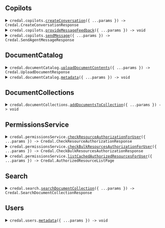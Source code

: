 ## Copilots

<details><summary> <code>credal.copilots.<a href="./src/api/resources/copilots/client/Client.ts">createConversation</a>({ ...params }) -> Credal.CreateConversationResponse</code> </summary>

<dl>

<dd>

#### 📝 Description

<dl>

<dd>

<dl>

<dd>

OPTIONAL. Create a new conversation with the Copilot. The conversation ID can be used in the sendMessage endpoint. The sendMessage endpoint automatically creates new conversations upon first request, but calling this endpoint can simplify certain use cases where it is helpful for the application to have the conversation ID before the first message is sent.

</dd>

</dl>

</dd>

</dl>

#### 🔌 Usage

<dl>

<dd>

<dl>

<dd>

```ts
await credal.copilots.createConversation({
    agentId: "82e4b12a-6990-45d4-8ebd-85c00e030c24",
    userEmail: "ravin@credal.ai",
});
```

</dd>

</dl>

</dd>

</dl>

#### ⚙️ Parameters

<dl>

<dd>

<dl>

<dd>

**request: `Credal.CreateConversationRequest`**

</dd>

</dl>

<dl>

<dd>

**requestOptions: `Copilots.RequestOptions`**

</dd>

</dl>

</dd>

</dl>

</dd>

</dl>
</details>

<details><summary> <code>credal.copilots.<a href="./src/api/resources/copilots/client/Client.ts">provideMessageFeedback</a>({ ...params }) -> void</code> </summary>

<dl>

<dd>

#### 🔌 Usage

<dl>

<dd>

<dl>

<dd>

```ts
await credal.copilots.provideMessageFeedback({
    userEmail: "ravin@credal.ai",
    messageId: "dd721cd8-4bf2-4b94-9869-258df3dab9dc",
    agentId: "82e4b12a-6990-45d4-8ebd-85c00e030c24",
    messageFeedback: {
        feedback: Credal.FeedbackEnum.Negative,
        suggestedAnswer: "Yes, Credal is SOC 2 compliant.",
    },
});
```

</dd>

</dl>

</dd>

</dl>

#### ⚙️ Parameters

<dl>

<dd>

<dl>

<dd>

**request: `Credal.ProvideMessageFeedbackRequest`**

</dd>

</dl>

<dl>

<dd>

**requestOptions: `Copilots.RequestOptions`**

</dd>

</dl>

</dd>

</dl>

</dd>

</dl>
</details>

<details><summary> <code>credal.copilots.<a href="./src/api/resources/copilots/client/Client.ts">sendMessage</a>({ ...params }) -> Credal.SendAgentMessageResponse</code> </summary>

<dl>

<dd>

#### 🔌 Usage

<dl>

<dd>

<dl>

<dd>

```ts
await credal.copilots.sendMessage({
    agentId: "82e4b12a-6990-45d4-8ebd-85c00e030c24",
    message: "Is Credal SOC 2 compliant?",
    userEmail: "ravin@credal.ai",
});
```

</dd>

</dl>

</dd>

</dl>

#### ⚙️ Parameters

<dl>

<dd>

<dl>

<dd>

**request: `Credal.SendMessageRequest`**

</dd>

</dl>

<dl>

<dd>

**requestOptions: `Copilots.RequestOptions`**

</dd>

</dl>

</dd>

</dl>

</dd>

</dl>
</details>

## DocumentCatalog

<details><summary> <code>credal.documentCatalog.<a href="./src/api/resources/documentCatalog/client/Client.ts">uploadDocumentContents</a>({ ...params }) -> Credal.UploadDocumentResponse</code> </summary>

<dl>

<dd>

#### 🔌 Usage

<dl>

<dd>

<dl>

<dd>

```ts
await credal.documentCatalog.uploadDocumentContents({
    documentName: "My Document",
    documentContents:
        "Lorem ipsum dolor sit amet, consectetur adipiscing elit, sed do eiusmod tempor incididunt ut labore et dolore magna aliqua. Ut enim ad minim veniam, quis nostrud exercitation ullamco laboris nisi ut aliquip ex ea commodo consequat. Duis aute irure dolor in reprehenderit in voluptate velit esse cillum dolore eu fugiat nulla pariatur. Excepteur sint occaecat cupidatat non proident, sunt in culpa qui officia deserunt mollit anim id est laborum.",
    documentExternalId: "73eead26-d124-4940-b329-5f068a0a8db9",
    allowedUsersEmailAddresses: ["jack@credal.ai", "ravin@credal.ai"],
    uploadAsUserEmail: "jack@credal.ai",
});
```

</dd>

</dl>

</dd>

</dl>

#### ⚙️ Parameters

<dl>

<dd>

<dl>

<dd>

**request: `Credal.UploadDocumentContentsRequest`**

</dd>

</dl>

<dl>

<dd>

**requestOptions: `DocumentCatalog.RequestOptions`**

</dd>

</dl>

</dd>

</dl>

</dd>

</dl>
</details>

<details><summary> <code>credal.documentCatalog.<a href="./src/api/resources/documentCatalog/client/Client.ts">metadata</a>({ ...params }) -> void</code> </summary>

<dl>

<dd>

#### 📝 Description

<dl>

<dd>

<dl>

<dd>

Bulk patch metadata for documents, synced natively by Credal or manual API uploads

</dd>

</dl>

</dd>

</dl>

#### 🔌 Usage

<dl>

<dd>

<dl>

<dd>

```ts
await credal.documentCatalog.metadata({
    sources: [
        {
            metadata: {
                Department: "HR",
                Country: "United States",
            },
            resourceIdentifier: {
                type: "external-resource-id",
                externalResourceId: "170NrBm0Do7gdzvr54UvyslPVWkQFOA0lgNycFmdZJQr",
                resourceType: Credal.ResourceType.GoogleDriveItem,
            },
        },
        {
            metadata: {
                Department: "Sales",
                Vertical: "Healthcare",
            },
            resourceIdentifier: {
                type: "external-resource-id",
                externalResourceId: "123456",
                resourceType: Credal.ResourceType.ZendeskTicket,
            },
        },
    ],
    uploadAsUserEmail: "ben@credal.ai",
});
```

</dd>

</dl>

</dd>

</dl>

#### ⚙️ Parameters

<dl>

<dd>

<dl>

<dd>

**request: `Credal.DocumentMetadataPatchRequest`**

</dd>

</dl>

<dl>

<dd>

**requestOptions: `DocumentCatalog.RequestOptions`**

</dd>

</dl>

</dd>

</dl>

</dd>

</dl>
</details>

## DocumentCollections

<details><summary> <code>credal.documentCollections.<a href="./src/api/resources/documentCollections/client/Client.ts">addDocumentsToCollection</a>({ ...params }) -> void</code> </summary>

<dl>

<dd>

#### 📝 Description

<dl>

<dd>

<dl>

<dd>

Add documents to a document collection. Note that the documents must already exist in the document catalog to use this endpoint. If you want to upload a new document to a collection, use the uploadDocumentContents endpoint.

</dd>

</dl>

</dd>

</dl>

#### 🔌 Usage

<dl>

<dd>

<dl>

<dd>

```ts
await credal.documentCollections.addDocumentsToCollection({
    collectionId: "82e4b12a-6990-45d4-8ebd-85c00e030c24",
    resourceIdentifiers: [
        {
            type: "external-resource-id",
            externalResourceId: "170NrBm0Do7gdzvr54UvyslPVWkQFOA0lgNycFmdZJQr",
            resourceType: Credal.ResourceType.GoogleDriveItem,
        },
        {
            type: "external-resource-id",
            externalResourceId: "398KAHdfkjsdf09r54UvyslPVWkQFOA0lOiu34in923",
            resourceType: Credal.ResourceType.GoogleDriveItem,
        },
    ],
});
```

</dd>

</dl>

</dd>

</dl>

#### ⚙️ Parameters

<dl>

<dd>

<dl>

<dd>

**request: `Credal.AddDocumentsToCollectionRequest`**

</dd>

</dl>

<dl>

<dd>

**requestOptions: `DocumentCollections.RequestOptions`**

</dd>

</dl>

</dd>

</dl>

</dd>

</dl>
</details>

## PermissionsService

<details><summary> <code>credal.permissionsService.<a href="./src/api/resources/permissionsService/client/Client.ts">checkResourceAuthorizationForUser</a>({ ...params }) -> Credal.CheckResourceAuthorizationResponse</code> </summary>

<dl>

<dd>

#### 📝 Description

<dl>

<dd>

<dl>

<dd>

Admin endpoint to check whether the specified user is authorized to read the specified resource.

</dd>

</dl>

</dd>

</dl>

#### 🔌 Usage

<dl>

<dd>

<dl>

<dd>

```ts
await credal.permissionsService.checkResourceAuthorizationForUser({
    resourceIdentifier: {
        type: "external-resource-id",
        externalResourceId: "170NrBm0Do7gdzvr54UvyslPVWkQFOA0lgNycFmdZJQr",
        resourceType: Credal.ResourceType.GoogleDriveItem,
    },
    userEmail: "john.smith@foo.com",
});
```

</dd>

</dl>

</dd>

</dl>

#### ⚙️ Parameters

<dl>

<dd>

<dl>

<dd>

**request: `Credal.CheckResourceAuthorizationForUserRequest`**

</dd>

</dl>

<dl>

<dd>

**requestOptions: `PermissionsService.RequestOptions`**

</dd>

</dl>

</dd>

</dl>

</dd>

</dl>
</details>

<details><summary> <code>credal.permissionsService.<a href="./src/api/resources/permissionsService/client/Client.ts">checkBulkResourcesAuthorizationForUser</a>({ ...params }) -> Credal.CheckBulkResourcesAuthorizationResponse</code> </summary>

<dl>

<dd>

#### 📝 Description

<dl>

<dd>

<dl>

<dd>

Admin endpoint to check whether the specified user is authorized to read the specified set of resources.

</dd>

</dl>

</dd>

</dl>

#### 🔌 Usage

<dl>

<dd>

<dl>

<dd>

```ts
await credal.permissionsService.checkBulkResourcesAuthorizationForUser({
    resourceIdentifiers: [
        {
            type: "url",
            url: "https://docs.google.com/document/d/170NrBm0Do7gdzvr54UvyslPVWkQFOA0lgNycFmdZJQr/edit",
        },
        {
            type: "external-resource-id",
            externalResourceId: "sfsdfvr54UvyslPVWkQFOA0dfsdfsdflgNycFmdZJQr",
            resourceType: Credal.ResourceType.ZendeskTicket,
        },
    ],
    userEmail: "john.smith@foo.com",
});
```

</dd>

</dl>

</dd>

</dl>

#### ⚙️ Parameters

<dl>

<dd>

<dl>

<dd>

**request: `Credal.CheckBulkResourcesAuthorizationForUserRequest`**

</dd>

</dl>

<dl>

<dd>

**requestOptions: `PermissionsService.RequestOptions`**

</dd>

</dl>

</dd>

</dl>

</dd>

</dl>
</details>

<details><summary> <code>credal.permissionsService.<a href="./src/api/resources/permissionsService/client/Client.ts">listCachedAuthorizedResourcesForUser</a>({ ...params }) -> Credal.AuthorizedResourceListPage</code> </summary>

<dl>

<dd>

#### 📝 Description

<dl>

<dd>

<dl>

<dd>

Admin endpoint to list all resources that the specified user is authorized to read. Note this endpoint returns cached results and may not be up-to-date. You can use the checkResourceAuthorizationForUser endpoint with disableCache set to true to get the most up-to-date results.

</dd>

</dl>

</dd>

</dl>

#### 🔌 Usage

<dl>

<dd>

<dl>

<dd>

```ts
await credal.permissionsService.listCachedAuthorizedResourcesForUser({
    userEmail: "john.smith@foo.com",
});
```

</dd>

</dl>

</dd>

</dl>

#### ⚙️ Parameters

<dl>

<dd>

<dl>

<dd>

**request: `Credal.ListCachedAuthorizedResourcesForUserRequest`**

</dd>

</dl>

<dl>

<dd>

**requestOptions: `PermissionsService.RequestOptions`**

</dd>

</dl>

</dd>

</dl>

</dd>

</dl>
</details>

## Search

<details><summary> <code>credal.search.<a href="./src/api/resources/search/client/Client.ts">searchDocumentCollection</a>({ ...params }) -> Credal.SearchDocumentCollectionResponse</code> </summary>

<dl>

<dd>

#### 📝 Description

<dl>

<dd>

<dl>

<dd>

Search across all documents in a document collection using the document metadata and contents.

</dd>

</dl>

</dd>

</dl>

#### 🔌 Usage

<dl>

<dd>

<dl>

<dd>

```ts
await credal.search.searchDocumentCollection({
    collectionId: "82e4b12a-6990-45d4-8ebd-85c00e030c24",
    searchQuery: "ABC Corp",
    structuredQueryFilters: [
        {
            field: "status",
            operator: Credal.Operator.Equal,
            value: "Open",
        },
    ],
    userEmail: "jack@credal.ai",
    searchOptions: {
        maxChunks: 10,
        mergeContents: true,
        threshold: 0.8,
        enableSmartFiltering: true,
        enableQueryExtraction: true,
        enableReranking: true,
    },
});
```

</dd>

</dl>

</dd>

</dl>

#### ⚙️ Parameters

<dl>

<dd>

<dl>

<dd>

**request: `Credal.SearchDocumentCollectionRequest`**

</dd>

</dl>

<dl>

<dd>

**requestOptions: `Search.RequestOptions`**

</dd>

</dl>

</dd>

</dl>

</dd>

</dl>
</details>

## Users

<details><summary> <code>credal.users.<a href="./src/api/resources/users/client/Client.ts">metadata</a>({ ...params }) -> void</code> </summary>

<dl>

<dd>

#### 📝 Description

<dl>

<dd>

<dl>

<dd>

Bulk patch metadata for users

</dd>

</dl>

</dd>

</dl>

#### 🔌 Usage

<dl>

<dd>

<dl>

<dd>

```ts
await credal.users.metadata([
    {
        metadata: {
            State: "NY",
            "Job Role": "CEO",
        },
        userEmail: "ravin@credal.ai",
    },
    {
        metadata: {
            State: "NY",
            Department: "Engineering",
        },
        userEmail: "jack@credal.ai",
    },
]);
```

</dd>

</dl>

</dd>

</dl>

#### ⚙️ Parameters

<dl>

<dd>

<dl>

<dd>

**request: `Credal.UserMetadataPatch[]`**

</dd>

</dl>

<dl>

<dd>

**requestOptions: `Users.RequestOptions`**

</dd>

</dl>

</dd>

</dl>

</dd>

</dl>
</details>
